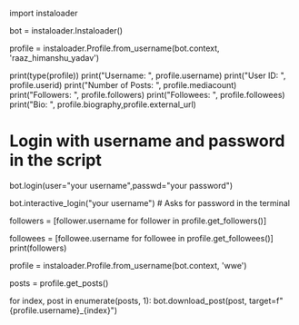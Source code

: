 
import instaloader


bot = instaloader.Instaloader()


profile = instaloader.Profile.from_username(bot.context, 'raaz_himanshu_yadav')

print(type(profile))
print("Username: ", profile.username)
print("User ID: ", profile.userid)
print("Number of Posts: ", profile.mediacount)
print("Followers: ", profile.followers)
print("Followees: ", profile.followees)
print("Bio: ", profile.biography,profile.external_url)
# Login with username and password in the script
bot.login(user="your username",passwd="your password")


bot.interactive_login("your username") # Asks for password in the terminal

followers = [follower.username for follower in profile.get_followers()]


followees = [followee.username for followee in profile.get_followees()]
print(followers)

profile = instaloader.Profile.from_username(bot.context, 'wwe')


posts = profile.get_posts()


for index, post in enumerate(posts, 1):
    bot.download_post(post, target=f"{profile.username}_{index}")
